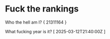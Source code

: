 # Fuck the rankings

Who the hell am I?
{ 21311164 }

What fucking year is it?
[ 2025-03-12T21:40:00Z ]
